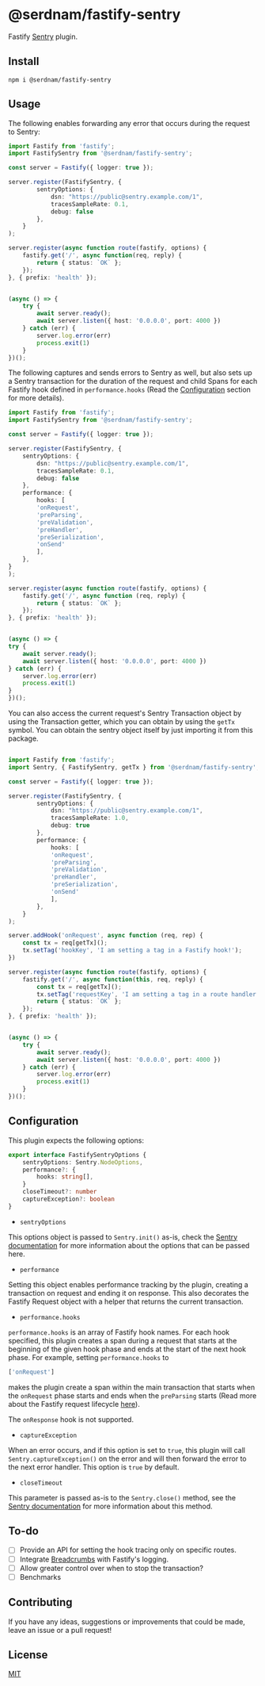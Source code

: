 # @serdnam/fastify-sentry

Fastify [Sentry](https://sentry.io) plugin.

## Install

```
npm i @serdnam/fastify-sentry
```

## Usage

The following enables forwarding any error that occurs during the request to Sentry:

```ts
import Fastify from 'fastify';
import FastifySentry from '@serdnam/fastify-sentry';

const server = Fastify({ logger: true });

server.register(FastifySentry, {
        sentryOptions: {
            dsn: "https://public@sentry.example.com/1",
            tracesSampleRate: 0.1,
            debug: false
        },
    }
);

server.register(async function route(fastify, options) {
    fastify.get('/', async function(req, reply) {
        return { status: `OK` };
    });
}, { prefix: 'health' });


(async () => {
    try {
        await server.ready();
        await server.listen({ host: '0.0.0.0', port: 4000 })
    } catch (err) {
        server.log.error(err)
        process.exit(1)
    }
})();

```

The following captures and sends errors to Sentry as well, but also sets up a Sentry transaction for the duration of the request and child Spans for each Fastify hook defined in `performance.hooks` (Read the [Configuration](#configuration) section for more details).

```ts
import Fastify from 'fastify';
import FastifySentry from '@serdnam/fastify-sentry';

const server = Fastify({ logger: true });

server.register(FastifySentry, {
    sentryOptions: {
        dsn: "https://public@sentry.example.com/1",
        tracesSampleRate: 0.1,
        debug: false
    },
    performance: {
        hooks: [
        'onRequest',
        'preParsing',
        'preValidation',
        'preHandler',
        'preSerialization',
        'onSend'
        ],
    },
}
);

server.register(async function route(fastify, options) {
    fastify.get('/', async function (req, reply) {
        return { status: `OK` };
    });
}, { prefix: 'health' });


(async () => {
try {
    await server.ready();
    await server.listen({ host: '0.0.0.0', port: 4000 })
} catch (err) {
    server.log.error(err)
    process.exit(1)
}
})();
```

You can also access the current request's Sentry Transaction object by using the Transaction getter, which you can obtain by using the `getTx` symbol. You can obtain the sentry object itself by just importing it from this package.

```ts

import Fastify from 'fastify';
import Sentry, { FastifySentry, getTx } from '@serdnam/fastify-sentry';

const server = Fastify({ logger: true });

server.register(FastifySentry, {
        sentryOptions: {
            dsn: "https://public@sentry.example.com/1",
            tracesSampleRate: 1.0,
            debug: true
        },
        performance: {
            hooks: [
            'onRequest',
            'preParsing',
            'preValidation',
            'preHandler',
            'preSerialization',
            'onSend'
            ],
        },
    }
);

server.addHook('onRequest', async function (req, rep) {
    const tx = req[getTx]();
    tx.setTag('hookKey', 'I am setting a tag in a Fastify hook!');
})

server.register(async function route(fastify, options) {
    fastify.get('/', async function(this, req, reply) {
        const tx = req[getTx]();
        tx.setTag('requestKey', 'I am setting a tag in a route handler!');
        return { status: `OK` };
    });
}, { prefix: 'health' });


(async () => {
    try {
        await server.ready();
        await server.listen({ host: '0.0.0.0', port: 4000 })
    } catch (err) {
        server.log.error(err)
        process.exit(1)
    }
})();

```

## Configuration

This plugin expects the following options: 

```ts
export interface FastifySentryOptions {
    sentryOptions: Sentry.NodeOptions,
    performance?: {
        hooks: string[],
    }
    closeTimeout?: number
    captureException?: boolean
}
```

* `sentryOptions`

This options object is passed to `Sentry.init()` as-is, check the [Sentry documentation](https://docs.sentry.io/platforms/node/configuration/options/) for more information about the options that can be passed here.

* `performance`

Setting this object enables performance tracking by the plugin, creating a transaction on request and ending it on response. This also decorates the Fastify Request object with a helper that returns the current transaction.

* `performance.hooks`

`performance.hooks` is an array of Fastify hook names. For each hook specified, this plugin creates a span during a request that starts at the beginning of the given hook phase and ends at the start of the next hook phase. For example, setting `performance.hooks` to 

```ts
['onRequest']
```

makes the plugin create a span within the main transaction that starts when the `onRequest` phase starts and ends when the `preParsing` starts (Read more about the Fastify request lifecycle [here](https://www.fastify.io/docs/latest/Reference/Lifecycle/)).

The `onResponse` hook is not supported.


* `captureException`

When an error occurs, and if this option is set to `true`, this plugin will call `Sentry.captureException()` on the error and will then forward the error to the next error handler. This option is `true` by default.


* `closeTimeout`

This parameter is passed as-is to the `Sentry.close()` method, see the [Sentry documentation](https://docs.sentry.io/platforms/node/configuration/draining/) for more information about this method.


## To-do

- [ ] Provide an API for setting the hook tracing only on specific routes.
- [ ] Integrate [Breadcrumbs](https://docs.sentry.io/platforms/javascript/enriching-events/breadcrumbs/) with Fastify's logging.
- [ ] Allow greater control over when to stop the transaction?
- [ ] Benchmarks

## Contributing

If you have any ideas, suggestions or improvements that could be made, leave an issue or a pull request!

## License

[MIT](./LICENSE)